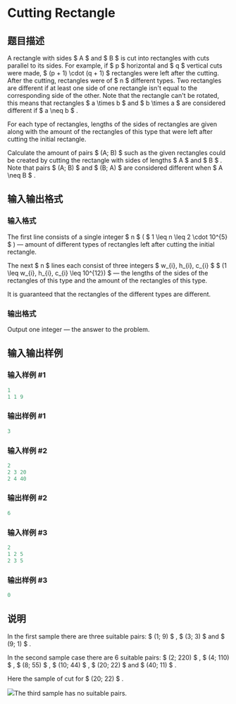 # Cutting Rectangle

## 题目描述

A rectangle with sides $ A $ and $ B $ is cut into rectangles with cuts parallel to its sides. For example, if $ p $ horizontal and $ q $ vertical cuts were made, $ (p + 1) \cdot (q + 1) $ rectangles were left after the cutting. After the cutting, rectangles were of $ n $ different types. Two rectangles are different if at least one side of one rectangle isn't equal to the corresponding side of the other. Note that the rectangle can't be rotated, this means that rectangles $ a \times b $ and $ b \times a $ are considered different if $ a \neq b $ .

For each type of rectangles, lengths of the sides of rectangles are given along with the amount of the rectangles of this type that were left after cutting the initial rectangle.

Calculate the amount of pairs $ (A; B) $ such as the given rectangles could be created by cutting the rectangle with sides of lengths $ A $ and $ B $ . Note that pairs $ (A; B) $ and $ (B; A) $ are considered different when $ A \neq B $ .

## 输入输出格式

### 输入格式

The first line consists of a single integer $ n $ ( $ 1 \leq n \leq 2 \cdot 10^{5} $ ) — amount of different types of rectangles left after cutting the initial rectangle.

The next $ n $ lines each consist of three integers $ w_{i}, h_{i}, c_{i} $ $ (1 \leq w_{i}, h_{i}, c_{i} \leq 10^{12}) $ — the lengths of the sides of the rectangles of this type and the amount of the rectangles of this type.

It is guaranteed that the rectangles of the different types are different.

### 输出格式

Output one integer — the answer to the problem.

## 输入输出样例

### 输入样例 #1

```cpp
1
1 1 9

```
### 输出样例 #1

```cpp
3

```
### 输入样例 #2

```cpp
2
2 3 20
2 4 40

```
### 输出样例 #2

```cpp
6

```
### 输入样例 #3

```cpp
2
1 2 5
2 3 5

```
### 输出样例 #3

```cpp
0

```
## 说明

In the first sample there are three suitable pairs: $ (1; 9) $ , $ (3; 3) $ and $ (9; 1) $ .

In the second sample case there are 6 suitable pairs: $ (2; 220) $ , $ (4; 110) $ , $ (8; 55) $ , $ (10; 44) $ , $ (20; 22) $ and $ (40; 11) $ .

Here the sample of cut for $ (20; 22) $ .

![](https://cdn.luogu.com.cn/upload/vjudge_pic/CF963C/278439628d1e70bac8f3d98ded9fac389f122d75.png)The third sample has no suitable pairs.

